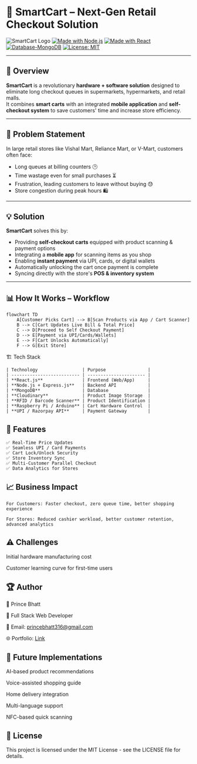 # 🛒 SmartCart – Next-Gen Retail Checkout Solution

![SmartCart Logo](https://img.icons8.com/color/96/000000/shopping-cart.png)
[![Made with Node.js](https://img.shields.io/badge/Made%20with-Node.js-green?style=for-the-badge&logo=node.js)](https://nodejs.org/)
[![Made with React](https://img.shields.io/badge/Frontend-React-blue?style=for-the-badge&logo=react)](https://react.dev/)
[![Database-MongoDB](https://img.shields.io/badge/Database-MongoDB-brightgreen?style=for-the-badge&logo=mongodb)](https://www.mongodb.com/)
[![License: MIT](https://img.shields.io/badge/License-MIT-yellow?style=for-the-badge)](LICENSE)

---

## 📌 Overview

**SmartCart** is a revolutionary **hardware + software solution** designed to eliminate long checkout queues in supermarkets, hypermarkets, and retail malls.  
It combines **smart carts** with an integrated **mobile application** and **self-checkout system** to save customers' time and increase store efficiency.

---

## 🚀 Problem Statement

In large retail stores like Vishal Mart, Reliance Mart, or V-Mart, customers often face:

- Long queues at billing counters 🕒
- Time wastage even for small purchases ⏳
- Frustration, leading customers to leave without buying 😓
- Store congestion during peak hours 🛍️

---

## 💡 Solution

**SmartCart** solves this by:

- Providing **self-checkout carts** equipped with product scanning & payment options
- Integrating a **mobile app** for scanning items as you shop
- Enabling **instant payment** via UPI, cards, or digital wallets
- Automatically unlocking the cart once payment is complete
- Syncing directly with the store's **POS & inventory system**

---

## 📊 How It Works – Workflow

```mermaid
flowchart TD
    A[Customer Picks Cart] --> B[Scan Products via App / Cart Scanner]
    B --> C[Cart Updates Live Bill & Total Price]
    C --> D[Proceed to Self Checkout Payment]
    D --> E[Payment via UPI/Cards/Wallets]
    E --> F[Cart Unlocks Automatically]
    F --> G[Exit Store]
```
🏗️ Tech Stack

```
| Technology                 | Purpose                |
| -------------------------- | ---------------------- |
| **React.js**               | Frontend (Web/App)     |
| **Node.js + Express.js**   | Backend API            |
| **MongoDB**                | Database               |
| **Cloudinary**             | Product Image Storage  |
| **RFID / Barcode Scanner** | Product Identification |
| **Raspberry Pi / Arduino** | Cart Hardware Control  |
| **UPI / Razorpay API**     | Payment Gateway        |
```

## 📱 Features
```
✅ Real-Time Price Updates
✅ Seamless UPI / Card Payments
✅ Cart Lock/Unlock Security
✅ Store Inventory Sync
✅ Multi-Customer Parallel Checkout
✅ Data Analytics for Stores
```

## 📈 Business Impact
```
For Customers: Faster checkout, zero queue time, better shopping experience

For Stores: Reduced cashier workload, better customer retention, advanced analytics
```

## ⚠️ Challenges
Initial hardware manufacturing cost

Customer learning curve for first-time users

## 🏆 Author
👤 Prince Bhatt

💼 Full Stack Web Developer

📧 Email: princebhatt316@gmail.com

🌐 Portfolio: [Link](https://princebhatt03.github.io/Portfolio/)

## 🔮 Future Implementations
AI-based product recommendations

Voice-assisted shopping guide

Home delivery integration

Multi-language support

NFC-based quick scanning

## 📜 License
This project is licensed under the MIT License - see the LICENSE file for details.
